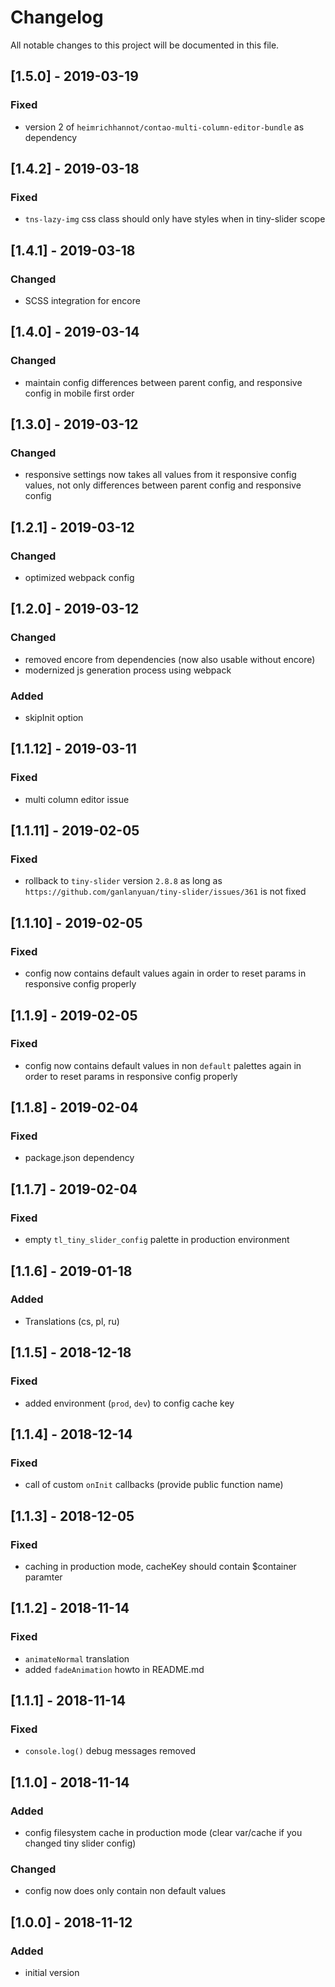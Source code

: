 # Changelog
All notable changes to this project will be documented in this file.

## [1.5.0] - 2019-03-19

### Fixed
- version 2 of `heimrichhannot/contao-multi-column-editor-bundle` as dependency

## [1.4.2] - 2019-03-18

### Fixed
- `tns-lazy-img` css class should only have styles when in tiny-slider scope

## [1.4.1] - 2019-03-18

### Changed
- SCSS integration for encore

## [1.4.0] - 2019-03-14

### Changed
- maintain config differences between parent config, and responsive config in mobile first order

## [1.3.0] - 2019-03-12

### Changed
- responsive settings now takes all values from it responsive config values, not only differences between parent config and responsive config

## [1.2.1] - 2019-03-12

### Changed
- optimized webpack config

## [1.2.0] - 2019-03-12

### Changed
- removed encore from dependencies (now also usable without encore)
- modernized js generation process using webpack

### Added
- skipInit option

## [1.1.12] - 2019-03-11

### Fixed
- multi column editor issue

## [1.1.11] - 2019-02-05

### Fixed
- rollback to `tiny-slider` version `2.8.8` as long as `https://github.com/ganlanyuan/tiny-slider/issues/361` is not fixed

## [1.1.10] - 2019-02-05

### Fixed
- config now contains default values again in order to reset params in responsive config properly

## [1.1.9] - 2019-02-05

### Fixed
- config now contains default values in non `default` palettes again in order to reset params in responsive config properly

## [1.1.8] - 2019-02-04

### Fixed
- package.json dependency

## [1.1.7] - 2019-02-04

### Fixed
- empty `tl_tiny_slider_config` palette in production environment

## [1.1.6] - 2019-01-18

### Added
- Translations (cs, pl, ru)

## [1.1.5] - 2018-12-18

### Fixed
- added environment (`prod`, `dev`) to config cache key

## [1.1.4] - 2018-12-14

### Fixed
- call of custom `onInit` callbacks (provide public function name)

## [1.1.3] - 2018-12-05

### Fixed
- caching in production mode, cacheKey should contain $container paramter

## [1.1.2] - 2018-11-14

### Fixed
- `animateNormal` translation
- added `fadeAnimation` howto in README.md

## [1.1.1] - 2018-11-14

### Fixed
- `console.log()` debug messages removed

## [1.1.0] - 2018-11-14

### Added
- config filesystem cache in production mode (clear var/cache if you changed tiny slider config)

### Changed
- config now does only contain non default values

## [1.0.0] - 2018-11-12

### Added
- initial version
